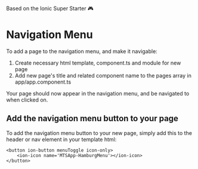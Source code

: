 Based on the Ionic Super Starter 🎮

# Navigation Menu

To add a page to the navigation menu, and make it navigable:

1.  Create necessary html template, component.ts and module for new page
2.  Add new page's title and related component name to the pages array in app/app.component.ts

Your page should now appear in the navigation menu, and be navigated to when clicked on.

## Add the navigation menu button to your page

To add the navigation menu button to your new page, simply add this to the header or nav element in your template html:

```
<button ion-button menuToggle icon-only>
    <ion-icon name='MTSApp-HamburgMenu'></ion-icon>
</button>
```
